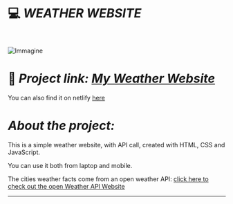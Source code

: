
# :computer: *WEATHER WEBSITE*

<div id="top"></div>
<br />
<div align="center">
  </a>
  <p align="center">
  </p>
</div>

![Immagine](https://i.ibb.co/C7PN9kt/weather-app.png)
# :link: *Project link: [My Weather Website](https://ila1997.github.io/weather-app/)*

You can also find it on netlify [here](https://ilaria-nuzzaco-weather-website.netlify.app/)

# *About the project:*
This is a simple weather website, with API call, created with HTML, CSS and JavaScript.

You can use it both from laptop and mobile.

The cities weather facts come from an open weather API: [click here to check out the open Weather API Website](https://openweathermap.org/api)
______
